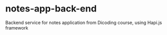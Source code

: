 # notes-app-back-end
Backend service for notes application from Dicoding course, using Hapi.js framework
